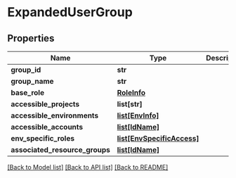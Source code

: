 # ExpandedUserGroup

## Properties
Name | Type | Description | Notes
------------ | ------------- | ------------- | -------------
**group_id** | **str** |  | [optional] 
**group_name** | **str** |  | [optional] 
**base_role** | [**RoleInfo**](RoleInfo.md) |  | [optional] 
**accessible_projects** | **list[str]** |  | [optional] 
**accessible_environments** | [**list[EnvInfo]**](EnvInfo.md) |  | [optional] 
**accessible_accounts** | [**list[IdName]**](IdName.md) |  | [optional] 
**env_specific_roles** | [**list[EnvSpecificAccess]**](EnvSpecificAccess.md) |  | [optional] 
**associated_resource_groups** | [**list[IdName]**](IdName.md) |  | [optional] 

[[Back to Model list]](../README.md#documentation-for-models) [[Back to API list]](../README.md#documentation-for-api-endpoints) [[Back to README]](../README.md)

